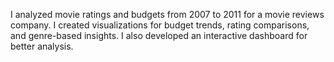 I analyzed movie ratings and budgets from 2007 to 2011 for a movie reviews company. I created visualizations for budget trends, rating comparisons, and genre-based insights. I also developed an interactive dashboard for better analysis.

